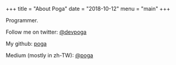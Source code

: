 +++
title = "About Poga"
date = "2018-10-12"
menu = "main"
+++

Programmer.

Follow me on twitter: [@devpoga](https://twitter.com/devpoga)

My github: [poga](https://github.com/poga)

Medium (mostly in zh-TW): [@poga](https://medium.com/@poga)
